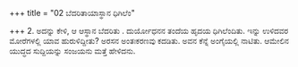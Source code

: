 +++
title = "02 ಬೆದರಿತಾಯಾಸ್ಥಾನ ಧಿಗಿಲೆಂ"

+++
2. ಅದನ್ನು ಕೇಳಿ, ಆ ಆಸ್ಥಾನ ಬೆದರಿತು . ದುರ್ಯೋಧನನ ತಂದೆಯ ಹೃದಯ ಧಿಗಿಲೆಂದಿತು. ಇನ್ನು ಉಳಿದವರ ಮೋರೆಗಳಲ್ಲಿ  ಯಾವ ಹುರುಳಿದ್ದೀತು?  ಅರಸನ ಅಂತಃಕರಣವು ಕದಡಿತು. ಅವನ ಕೆನ್ನೆ ಅಂಗೈಯಲ್ಲಿ ನಾಟಿತು. ಆಮೇಲಿನ ಯುದ್ಧದ ಸುದ್ದಿಯನ್ನು ಸಂಜಯನು ಮತ್ತೆ ಹೇಳಿದನು.